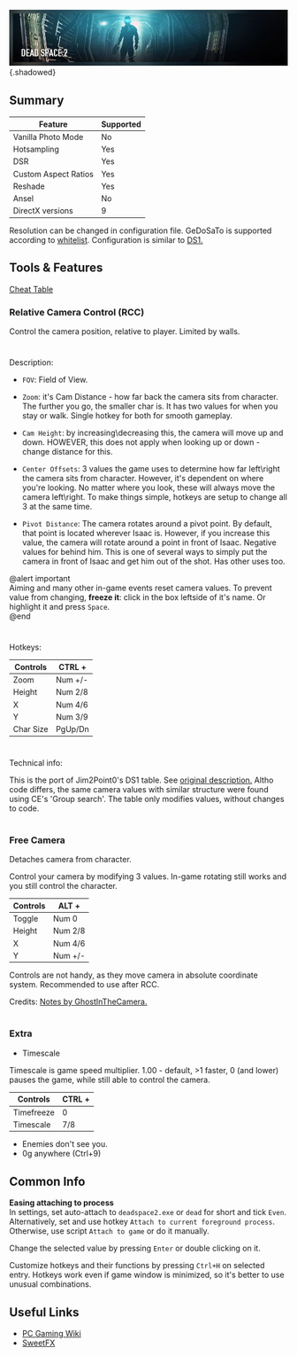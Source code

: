 ![Dead Space 2](../Images/DeadSpace2_header.png "Shot by Jim2point0"){.shadowed}

## Summary

Feature | Supported
--|--
Vanilla Photo Mode | No
Hotsampling | Yes
DSR | Yes
Custom Aspect Ratios | Yes
Reshade | Yes 
Ansel | No
DirectX versions | 9

Resolution can be changed in configuration file. GeDoSaTo is supported according to [whitelist](https://github.com/PeterTh/gedosato/blob/master/pack/config/whitelist.txt#L52). 
Configuration is similar to [DS1.](https://steamcommunity.com/sharedfiles/filedetails/?id=604010024) 

## Tools & Features

[Cheat Table](../CheatTables/DeadSpace2_camera.CT)

### Relative Camera Control (RCC)
Control the camera position, relative to player. Limited by walls. 
#
Description:

- `FOV`: Field of View.
- `Zoom`: it's Cam Distance - how far back the camera sits from character. The further you go, the smaller char is. It has two values for when you stay or walk. Single hotkey for both for smooth gameplay.

- `Cam Height`: by increasing\decreasing this, the camera will move up and down. HOWEVER, this does not apply when looking up or down - change distance for this.

- `Center Offsets`: 3 values the game uses to determine how far left\right the camera sits from character. However, it's dependent on where you're looking. No matter where you look, these will always move the camera left\right. To make things simple, hotkeys are setup to change all 3 at the same time.

- `Pivot Distance`: The camera rotates around a pivot point. By default, that point is located wherever Isaac is. However, if you increase this value, the camera will rotate around a point in front of Isaac. Negative values for behind him. This is one of several ways to simply put the camera in front of Isaac and get him out of the shot. Has other uses too.

@alert important  
Aiming and many other in-game events reset camera values. To prevent value from changing, **freeze it**: click in the box leftside of it's name. Or highlight it and press `Space`.  
@end
#
Hotkeys:

Controls|CTRL +
--|--
Zoom|Num +/-
Height|Num 2/8
X|Num 4/6
Y|Num 3/9
Char Size|PgUp/Dn
#
Technical info: 

This is the port of Jim2Point0's DS1 table. See [original description.](https://web.archive.org/web/20141021190640/flickr.com/groups/deadendthrills/discuss/72157631765632995/) Altho code differs, the same camera values with similar structure were found using CE's 'Group search'. The table only modifies values, without changes to code.
#
### Free Camera
Detaches camera from character. 

Control your camera by modifying 3 values. In-game rotating still works and you still control the character. 

Controls|ALT +
--|--
Toggle|Num 0
Height|Num 2/8
X|Num 4/6
Y|Num +/-

Controls are not handy, as they move camera in absolute coordinate system. Recommended to use after RCC.

Credits: [Notes by GhostInTheCamera.](https://github.com/ghostinthecamera/PhotomodeCheatTables/blob/master/WIP/Dead%20Space%202/notes.txt)
#
### Extra

- Timescale

Timescale is game speed multiplier. 1.00 - default, >1 faster, 0 (and lower) pauses the game, while still able to control the camera. 

Controls|CTRL +
--|--
Timefreeze|0
Timescale|7/8

- Enemies don't see you.
- 0g anywhere (Ctrl+9)

## Common Info

**Easing attaching to process**  
In settings, set auto-attach to `deadspace2.exe` or `dead` for short and tick `Even`.  
Alternatively, set and use hotkey `Attach to current foreground process`.  
Otherwise, use script `Attach to game` or do it manually.

Change the selected value by pressing `Enter` or double clicking on it.

Customize hotkeys and their functions by pressing `Ctrl+H` on selected entry. Hotkeys work even if game window is minimized, so it's better to use unusual combinations.

## Useful Links

- [PC Gaming Wiki](https://www.pcgamingwiki.com/wiki/Dead_Space_2)
- [SweetFX](https://sfx.thelazy.net/games/game/30/)
